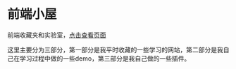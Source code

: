 # 前端小屋
前端收藏夹和实验室，<a href="https://weiqiyjjs.github.io/room/" target="_blank">点击查看页面</a>
<p>
    这里主要分为三部分，第一部分是我平时收藏的一些学习的网站，第二部分是我自己在学习过程中做的一些demo，第三部分是我自己做的一些插件。
</p>
